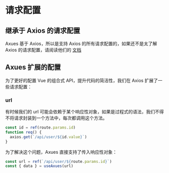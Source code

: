 # 请求配置

## 继承于 Axios 的请求配置

Axues 基于 Axios，所以是支持 Axios 的所有请求配置的，如果还不是太了解 Axios 的请求配置，请阅读他们的 [文档](https://axios-http.com/zh/docs/req_config)

## Axues 扩展的配置

为了更好的配置 Vue 的组合式 API，提升代码的简洁性，我们在 Axios 扩展了一些请求配置：

### url

有时候我们的 url 可能会依赖于某个响应性对象，如果是过程式的语法，我们不得不将请求封装到一个方法中，每次都调用这个方法。

```javascript
const id = ref(route.params.id)
function req() {
  axios.get(`/api/user/${id.value}`)
}
```

为了解决这个问题，Axues 直接支持了传入响应性对象：

```javascript
const url = ref(`/api/user/${route.params.id}`)
const { data } = useAxues(url)
```
